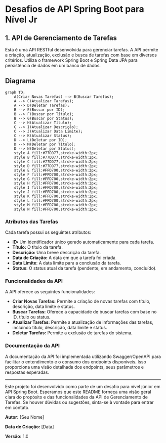 # Desafios de API Spring Boot para Nível Jr

## 1. API de Gerenciamento de Tarefas

Esta é uma API RESTful desenvolvida para gerenciar tarefas. A API permite a criação, atualização, exclusão e busca de tarefas com base em diversos critérios. Utiliza o framework Spring Boot e Spring Data JPA para persistência de dados em um banco de dados.

## Diagrama
```
graph TD;
    A(Criar Novas Tarefas) --> B(Buscar Tarefas);
    A --> C(Atualizar Tarefas);
    A --> D(Deletar Tarefas);
    B --> E(Buscar por ID);
    B --> F(Buscar por Título);
    B --> G(Buscar por Status);
    C --> H(Atualizar Título);
    C --> I(Atualizar Descrição);
    C --> J(Atualizar Data Limite);
    C --> K(Atualizar Status);
    D --> L(Deletar por ID);
    D --> M(Deletar por Título);
    D --> N(Deletar por Status);
    style A fill:#77DD77,stroke-width:2px;
    style B fill:#77DD77,stroke-width:2px;
    style C fill:#77DD77,stroke-width:2px;
    style D fill:#77DD77,stroke-width:2px;
    style E fill:#FFD700,stroke-width:2px;
    style F fill:#FFD700,stroke-width:2px;
    style G fill:#FFD700,stroke-width:2px;
    style H fill:#FFD700,stroke-width:2px;
    style I fill:#FFD700,stroke-width:2px;
    style J fill:#FFD700,stroke-width:2px;
    style K fill:#FFD700,stroke-width:2px;
    style L fill:#FFD700,stroke-width:2px;
    style M fill:#FFD700,stroke-width:2px;
    style N fill:#FFD700,stroke-width:2px;
```
### Atributos das Tarefas

Cada tarefa possui os seguintes atributos:

- **ID:** Um identificador único gerado automaticamente para cada tarefa.
- **Título:** O título da tarefa.
- **Descrição:** Uma breve descrição da tarefa.
- **Data de Criação:** A data em que a tarefa foi criada.
- **Data Limite:** A data limite para a conclusão da tarefa.
- **Status:** O status atual da tarefa (pendente, em andamento, concluído).

### Funcionalidades da API

A API oferece as seguintes funcionalidades:

- **Criar Novas Tarefas:** Permite a criação de novas tarefas com título, descrição, data limite e status.
- **Buscar Tarefas:** Oferece a capacidade de buscar tarefas com base no ID, título ou status.
- **Atualizar Tarefas:** Permite a atualização de informações das tarefas, incluindo título, descrição, data limite e status.
- **Deletar Tarefas:** Permite a exclusão de tarefas do sistema.

### Documentação da API

A documentação da API foi implementada utilizando Swagger/OpenAPI para facilitar o entendimento e o consumo dos endpoints disponíveis. Isso proporciona uma visão detalhada dos endpoints, seus parâmetros e respostas esperadas.

---

Este projeto foi desenvolvido como parte de um desafio para nível júnior em API Spring Boot. Esperamos que este README forneça uma visão geral clara do propósito e das funcionalidades da API de Gerenciamento de Tarefas. Se houver dúvidas ou sugestões, sinta-se à vontade para entrar em contato.

**Autor:** [Seu Nome]

**Data de Criação:** [Data]

**Versão:** 1.0

